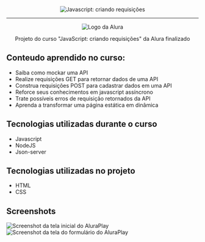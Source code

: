 <p align="center"> <img src="https://imgur.com/J3hD21O.png" alt="Javascript: criando requisições"> </p>

<hr>

<p align="center"> <img src="https://github.com/MonicaHillman/aluraplay-requisicoes/blob/main/img/logo.png" alt="Logo da Alura"> </p>
<p align="center">Projeto do curso "JavaScript: criando requisições" da Alura finalizado</p>

## Conteudo aprendido no curso: 

<ul>
<li>Saiba como mockar uma API</li>
<li>Realize requisições GET para retornar dados de uma API</li>
<li>Construa requisições POST para cadastrar dados em uma API</li>
<li>Reforce seus conhecimentos em javascript assíncrono</li>
<li>Trate possíveis erros de requisição retornados da API</li>
<li>Aprenda a transformar uma página estática em dinâmica</li>
</ul>

## Tecnologias utilizadas durante o curso
* Javascript
* NodeJS
* Json-server

## Tecnologias utilizadas no projeto
* HTML
* CSS

## Screenshots
![Screenshot da tela inicial do AluraPlay](https://imgur.com/aymxEsh.png)
![Screenshot da tela do formulário do AluraPlay](https://imgur.com/ShNADf2.png)
